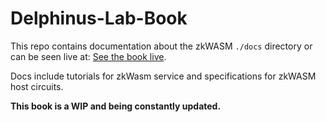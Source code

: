 # Delphinus-Lab-Book

This repo contains documentation about the zkWASM `./docs` directory or can be seen live at: [See the book live](https://delphinuslab.github.io/Delphinus-Lab-Book/).

Docs include tutorials for zkWasm service and specifications for zkWASM host circuits.


**This book is a WIP and being constantly updated.**




